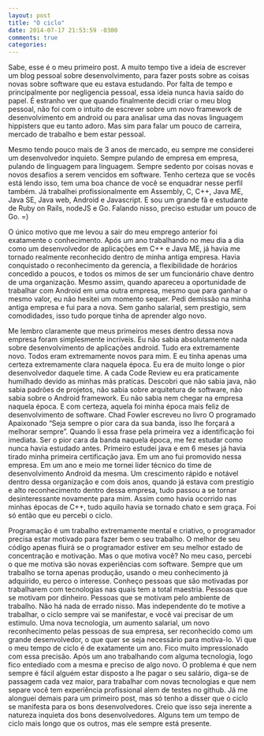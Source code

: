 ```yaml
---
layout: post
title: "O ciclo"
date: 2014-07-17 21:53:59 -0300
comments: true
categories:
---
```

Sabe, esse é o meu primeiro post. A muito tempo tive a ideia de escrever um blog pessoal sobre desenvolvimento, para fazer posts sobre as coisas novas sobre software que eu estava estudando. Por falta de tempo e principalmente por negligencia pessoal, essa ideia nunca havia saído do papel. É estranho ver que quando finalmente decidi criar o meu blog pessoal, não foi com o intuito de escrever sobre um novo framework de desenvolvimento em android ou para analisar uma das novas linguagem hippisters que eu tanto adoro. Mas sim para falar um pouco de carreira, mercado de trabalho e bem estar pessoal.

Mesmo tendo pouco mais de 3 anos de mercado, eu sempre me considerei um desenvolvedor inquieto. Sempre pulando de empresa em empresa, pulando de linguagem para linguagem. Sempre sedento por coisas novas e novos desafios a serem vencidos em software. Tenho certeza que se vocês está lendo isso, tem uma boa chance de você se enquadrar nesse perfil também.
Já trabalhei profissionalmente em Assembly, C, C++, Java ME, Java SE, Java web, Android e Javascript. E sou um grande fã e estudante de Ruby on Rails, nodeJS e Go. Falando nisso, preciso estudar um pouco de Go. =)

O único motivo que me levou a sair do meu emprego anterior foi exatamente o conhecimento. Após um ano trabalhando no meu dia a dia como um desenvolvedor de aplicações em C++ e Java ME, já havia me tornado realmente reconhecido dentro de minha antiga empresa. Havia conquistado o reconhecimento da gerencia, a flexibilidade de horários concedido a poucos, e todos os mimos de ser um funcionário chave dentro de uma organização. Mesmo assim, quando apareceu a oportunidade de trabalhar com Android em uma outra empresa, mesmo que para ganhar o mesmo valor, eu não hesitei um momento sequer. Pedi demissão na minha antiga empresa e fui para a nova. Sem ganho salarial, sem prestigio, sem comodidades, isso tudo porque tinha de aprender algo novo.

Me lembro claramente que meus primeiros meses dentro dessa nova empresa foram simplesmente incríveis. Eu não sabia absolutamente nada sobre desenvolvimento de aplicações android. Tudo era extremamente novo. Todos eram extremamente novos para mim. E eu tinha apenas uma certeza extremamente clara naquela época. Eu era de muito longe o pior desenvolvedor daquele time.
A cada Code Review eu era praticamente humilhado devido as minhas más praticas. Descobri que não sabia java, não sabia padrões de projetos, não sabia sobre arquitetura de software, não sabia sobre o Android framework. Eu não sabia nem chegar na empresa naquela época. E com certeza, aquela foi minha época mais feliz de desenvolvimento de software.
Chad Fowler escreveu no livro O programado Apaixonado “Seja sempre o pior cara da sua banda, isso lhe forçará a melhorar sempre”. Quando li essa frase pela primeira vez a identificação foi imediata. Ser o pior cara da banda naquela época, me fez estudar como nunca havia estudado antes. Primeiro estudei java e em 6 meses já havia tirado minha primeira certificação java. Em um ano fui promovido nessa empresa. Em um ano e meio me tornei líder técnico do time de desenvolvimento Android da mesma. Um crescimento rápido e notável dentro dessa organização e com dois anos, quando já estava com prestigio e alto reconhecimento dentro dessa empresa, tudo passou a se tornar desinteressante novamente para mim. Assim como havia ocorrido nas minhas épocas de C++, tudo aquilo havia se tornado chato e sem graça.
Foi só então que eu percebi o ciclo.

Programação é um trabalho extremamente mental e criativo, o programador precisa estar motivado para fazer bem o seu trabalho. O melhor de seu código apenas fluirá se o programador estiver em seu melhor estado de concentração e motivação. Mas o que motiva você? No meu caso, percebi o que me motiva são novas experiências com software. Sempre que um trabalho se torna apenas produção, usando o meu conhecimento já adquirido, eu perco o interesse. Conheço pessoas que são motivadas por trabalharem com tecnologias nas quais tem a total maestria. Pessoas que se motivam por dinheiro. Pessoas que se motivam pelo ambiente de trabalho. Não há nada de errado nisso. Mas independente do te motive a trabalhar, o ciclo sempre vai se manifestar, e você vai precisar de um estimulo. Uma nova tecnologia, um aumento salarial, um novo reconhecimento pelas pessoas de sua empresa, ser reconhecido como um grande desenvolvedor, o que quer se seja necessário para motiva-lo. Vi que o meu tempo de ciclo é de exatamente um ano. Fico muito impressionado com essa precisão. Após um ano trabalhando com alguma tecnologia, logo fico entediado com a mesma e preciso de algo novo. O problema é que nem sempre é fácil alguém estar disposto a lhe pagar o seu salário, diga-se de passagem cada vez maior, para trabalhar com novas tecnologias e que nem separe você tem experiência profissional alem de testes no github.
Já me alonguei demais para um primeiro post, mas só tenho a disser que o ciclo se manifesta para os bons desenvolvedores. Creio que isso seja inerente a natureza inquieta dos bons desenvolvedores. Alguns tem um tempo de ciclo mais longo que os outros, mas ele sempre está presente.
